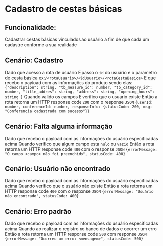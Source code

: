 # Cadastro de cestas básicas

## Funcionalidade:
Cadastrar cestas básicas vinculados ao usuário a fim de que cada um cadastre
conforme a sua realidade

## Cenário: Cadastro
Dado que acesso a rota de usuário 
E passo o `id` do usuário e o parametro de cesta básica ex:`/<rotaUsuario>/<idUsuario>/<rotaCestaBasica>`
E que recebo o payload com as informações do produto sendo elas:
 `{"description": string, "tb_measure_id": number, "tb_category_id": number, "title_addres": string, "address": string, "opening_hours": string }`
Quando valido os campos
E verifico que o usuario existe
Então a rota retorna um HTTP response code `200` com o response `JSON`
  `{userId: number, conferenceId: number, responseInfo: {statusCode: 200, msg: "Conferencia cadastrada com sucesso"}}`


## Cenário: Falta alguma informação
Dado que recebo o payload com as informações do usuário especificadas acima
Quando verifico que algum campo esta `nulo` ou `vazio`
Então a rota retorna um HTTP response code `400` com o response `JSON`
  `{errorMessage: "O campo <campo> não foi preenchido", statusCode: 400}`

## Cenário: Usuário não encontrado
Dado que recebo o payload com as informações do usuário especificadas acima
Quando verifico que o usuário não existe
Então a rota retorna um HTTP response code `400` com o response `JSON`
  `{errorMessage: "Usuário não encontrado", statusCode: 400}`

## Cenário: Erro padrão
Dado que recebo o payload com as informações do usuário especificadas acima
Quando ao realizar o registro no banco de dados e ocorrer um erro
Então a rota retorna um HTTP response code `500` com response `JSON`
  `{errorMessage: "Ocorreu um erro: <mensagem>", statusCode: 500}`

